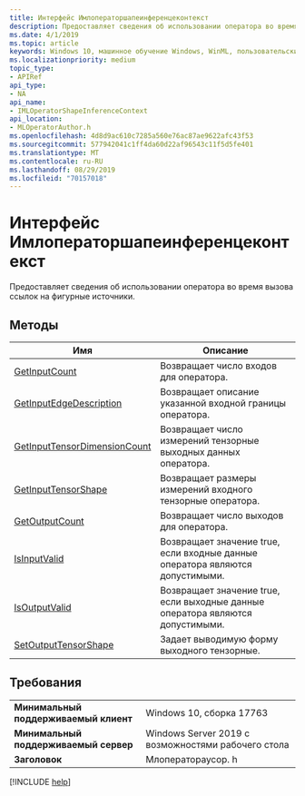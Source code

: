 ```yaml
---
title: Интерфейс Имлоператоршапеинференцеконтекст
description: Предоставляет сведения об использовании оператора во время вызова ссылок на фигурные источники.
ms.date: 4/1/2019
ms.topic: article
keywords: Windows 10, машинное обучение Windows, WinML, пользовательские операторы, Имлоператоршапеинференцеконтекст
ms.localizationpriority: medium
topic_type:
- APIRef
api_type:
- NA
api_name:
- IMLOperatorShapeInferenceContext
api_location:
- MLOperatorAuthor.h
ms.openlocfilehash: 4d8d9ac610c7285a560e76ac87ae9622afc43f53
ms.sourcegitcommit: 577942041c1ff4da60d22af96543c11f5d5fe401
ms.translationtype: MT
ms.contentlocale: ru-RU
ms.lasthandoff: 08/29/2019
ms.locfileid: "70157018"
---
```

# <a name="imloperatorshapeinferencecontext-interface"></a>Интерфейс Имлоператоршапеинференцеконтекст

Предоставляет сведения об использовании оператора во время вызова ссылок на фигурные источники.

## <a name="methods"></a>Методы

| Имя | Описание |
|------|-------------|
| [GetInputCount](IMLOperatorShapeInferenceContext_GetInputCount.md) | Возвращает число входов для оператора. |
| [GetInputEdgeDescription](IMLOperatorShapeInferenceContext_GetInputEdgeDescription.md) | Возвращает описание указанной входной границы оператора. |
| [GetInputTensorDimensionCount](IMLOperatorShapeInferenceContext_GetInputTensorDimensionCount.md) | Возвращает число измерений тензорные выходных данных оператора. |
| [GetInputTensorShape](IMLOperatorShapeInferenceContext_GetInputTensorShape.md) | Возвращает размеры измерений входного тензорные оператора. |
| [GetOutputCount](IMLOperatorShapeInferenceContext_GetOutputCount.md) | Возвращает число выходов для оператора. |
| [IsInputValid](IMLOperatorShapeInferenceContext_IsInputValid.md) | Возвращает значение true, если входные данные оператора являются допустимыми. |
| [IsOutputValid](IMLOperatorShapeInferenceContext_IsOutputValid.md) | Возвращает значение true, если выходные данные оператора являются допустимыми. |
| [SetOutputTensorShape](IMLOperatorShapeInferenceContext_SetOutputTensorShape.md) | Задает выводимую форму выходного тензорные. |

## <a name="requirements"></a>Требования

| | |
|-|-|
| **Минимальный поддерживаемый клиент** | Windows 10, сборка 17763 |
| **Минимальный поддерживаемый сервер** | Windows Server 2019 с возможностями рабочего стола |
| **Заголовок** | Млоператораусор. h |

[!INCLUDE [help](../../includes/get-help.md)]
